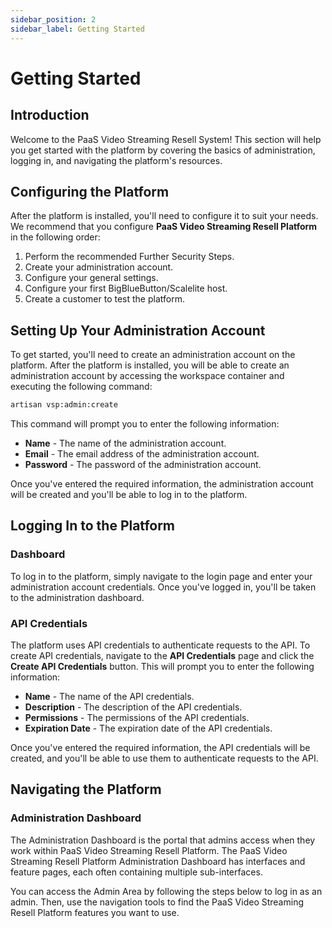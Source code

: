 ```yaml
---
sidebar_position: 2
sidebar_label: Getting Started
---
```



# Getting Started

## Introduction

Welcome to the PaaS Video Streaming Resell System! This section will help you get started with the platform by covering the basics of administration, logging in, and navigating the platform's resources.

## Configuring the Platform

After the platform is installed, you'll need to configure it to suit your needs. We recommend that you configure **PaaS Video Streaming Resell Platform** in the following order:

1. Perform the recommended Further Security Steps.
2. Create your administration account.
3. Configure your general settings.
4. Configure your first BigBlueButton/Scalelite host.
5. Create a customer to test the platform.

## Setting Up Your Administration Account

To get started, you'll need to create an administration account on the platform. After the platform is installed, you will be able to create an administration account by accessing the workspace container and executing the following command:

```bash
artisan vsp:admin:create
```

This command will prompt you to enter the following information:

- **Name** - The name of the administration account.
- **Email** - The email address of the administration account.
- **Password** - The password of the administration account.

Once you've entered the required information, the administration account will be created and you'll be able to log in to the platform.

## Logging In to the Platform

### Dashboard

To log in to the platform, simply navigate to the login page and enter your administration account credentials. Once you've logged in, you'll be taken to the administration dashboard.

### API Credentials

The platform uses API credentials to authenticate requests to the API. To create API credentials, navigate to the **API Credentials** page and click the **Create API Credentials** button. This will prompt you to enter the following information:

- **Name** - The name of the API credentials.
- **Description** - The description of the API credentials.
- **Permissions** - The permissions of the API credentials.
- **Expiration Date** - The expiration date of the API credentials.

Once you've entered the required information, the API credentials will be created, and you'll be able to use them to authenticate requests to the API.



## Navigating the Platform

### Administration Dashboard

The Administration Dashboard is the portal that admins access when they work within PaaS Video Streaming Resell Platform. The PaaS Video Streaming Resell Platform Administration Dashboard has interfaces and feature pages, each often containing multiple sub-interfaces.

You can access the Admin Area by following the steps below to log in as an admin. Then, use the navigation tools to find the PaaS Video Streaming Resell Platform features you want to use.